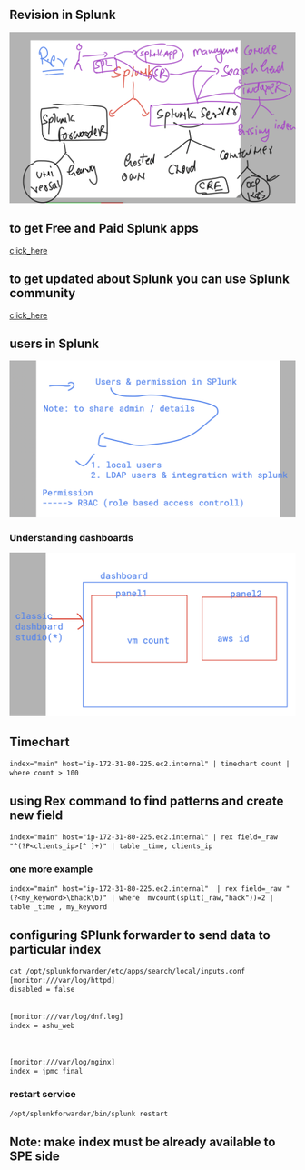 ## Revision in Splunk 

<img src="splunkrev.png">

## to get Free and Paid Splunk apps 

[click_here](https://splunkbase.splunk.com/)

## to get updated about Splunk you can use Splunk community 

[click_here](https://community.splunk.com/)

## users in Splunk 

<img src="user1.png">

### Understanding dashboards 

<img src="dash1.png">

## Timechart 

```
index="main" host="ip-172-31-80-225.ec2.internal" | timechart count | where count > 100
```


## using Rex command to find patterns and create new field 

```
index="main" host="ip-172-31-80-225.ec2.internal" | rex field=_raw "^(?P<clients_ip>[^ ]+)" | table _time, clients_ip
```

### one more example 

```
index="main" host="ip-172-31-80-225.ec2.internal"  | rex field=_raw "(?<my_keyword>\bhack\b)" | where  mvcount(split(_raw,"hack"))=2 | table _time , my_keyword
```

## configuring SPlunk forwarder to send data to particular index 

```
cat /opt/splunkforwarder/etc/apps/search/local/inputs.conf 
[monitor:///var/log/httpd]
disabled = false


[monitor:///var/log/dnf.log]
index = ashu_web



[monitor:///var/log/nginx]
index = jpmc_final
```

### restart service 

```
/opt/splunkforwarder/bin/splunk restart 
```

## Note: make index must be already available to SPE side 

